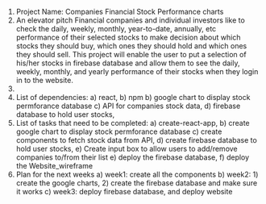 1) Project Name:
    Companies Financial Stock Performance charts
2) An elevator pitch
  Financial companies and individual investors like to check the daily, weekly, monthly, year-to-date, annually, etc performance of their selected stocks to make decision about which stocks they should buy, which ones they should hold and which ones they should sell. This project will enable the user to put a selection of his/her stocks in firebase database and allow them to see the daily, weekly, monthly, and yearly performance of their stocks when they login in to the website.
3)
4) List of dependencies:
  a) react,
  b) npm
  b) google chart to display stock permforance database
  c) API for companies stock data,
  d)  firebase database to hold user stocks,
5) List of tasks that need to be completed:
  a) create-react-app,
  b) create google chart to display stock permforance database
  c) create components to fetch stock  data from API,
  d) create firebase database to hold user stocks,
  e) Create input box to allow users to add/remove companies to/from their list
  e) deploy the firebase database,
  f) deploy the Website_wireframe
6) Plan for the next weeks
  a) week1: create all the components
  b) week2: 1) create the google charts, 2) create the firebase database and make sure it works
  c) week3: deploy firebase database, and deploy website
